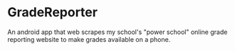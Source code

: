 # GradeReporter
An android app that web scrapes my school's "power school" online grade reporting website to make grades available on a phone. 
